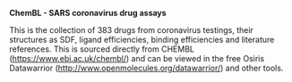 <B> ChemBL - SARS coronavirus drug assays </B>

This is the collection of 383 drugs from coronavirus testings, their structures as SDF, ligand efficiencies, binding efficiencies and literature references. This is sourced directly from CHEMBL (https://www.ebi.ac.uk/chembl/) and can be viewed in the free Osiris Datawarrior (http://www.openmolecules.org/datawarrior/) and other tools. 




